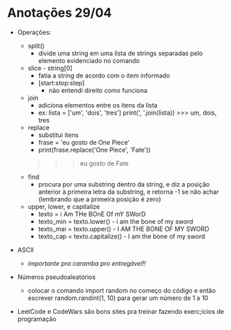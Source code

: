# Anotações 29/04

- Operações:
  - split()
    - divide uma string em uma lista de strings separadas pelo elemento evidenciado no comando
  - slice - string[0]
    -  fatia a string de acordo com o item informado
    - [start:stop:step]
      - não entendi direito como funciona
  - join
    - adiciona elementos entre os itens da lista
    - ex: lista = ['um', 'dois', 'tres']
          print(', '.join(lista))
          >>> um, dois, tres
  - replace
    - substitui itens
    - frase = 'eu gosto de One Piece'
    - print(frase.replace('One Piece', 'Fate'))
    >>> eu gosto de Fate
  - find
    - procura por uma substring dentro da string, e diz a posição anterior à primeira letra da substring, e retorna -1 se não achar (lembrando que a primeira posição é zero)
  - upper, lower, e capitalize
    - texto = i Am THe BOnE Of mY SWorD
    - texto_min = texto.lower() - i am the bone of my sword
    - texto_mai = texto.upper() - I AM THE BONE OF MY SWORD
    - texto_cap = texto.capitalize() - I am the bone of my sword

- ASCII
  - *importante pra caramba pro entregável!!*

- Números pseudoaleatórios
  - colocar o comando import random no começo do código e então escrever random.randint(1, 10) para gerar um número de 1 a 10

- LeetCode e CodeWars são bons sites pra treinar fazendo exerc;icios de programação